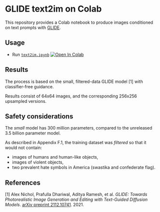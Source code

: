 # GLIDE text2im on Colab

This repository provides a Colab notebook to produce images conditioned on text prompts with [GLIDE][openai-glide-code].

## Usage

-   Run [`text2im.ipynb`][colab-notebook-text2im]
[![Open In Colab][colab-badge]][colab-notebook-text2im]

## Results

The process is based on the small, filtered-data GLIDE model [1] with classifier-free guidance.

Results consist of 64x64 images, and the corresponding 256x256 upsampled versions.

## Safety considerations

The *small* model has 300 million parameters, compared to the unreleased 3.5 billion parameter model.

As described in Appendix F.1, the training dataset was *filtered* so that it would not contain:
-   images of humans and human-like objects,
-   images of violent objects,
-   two prevalent hate symbols in America (swastika and confederate flag).

## References

[1] Alex Nichol, Prafulla Dhariwal, Aditya Ramesh, et al. *GLIDE: Towards Photorealistic Image Generation and Editing with Text-Guided Diffusion Models*. [arXiv preprint 2112.10741][openai-glide-paper]. 2021.

<!-- Definitions -->

[openai-glide-code]: <https://github.com/openai/glide-text2im>
[openai-glide-paper]: <https://arxiv.org/abs/2112.10741>

[colab-notebook-text2im]: <https://colab.research.google.com/github/woctezuma/glide-text2im-colab/blob/main/text2im.ipynb>
[colab-badge]: <https://colab.research.google.com/assets/colab-badge.svg>
